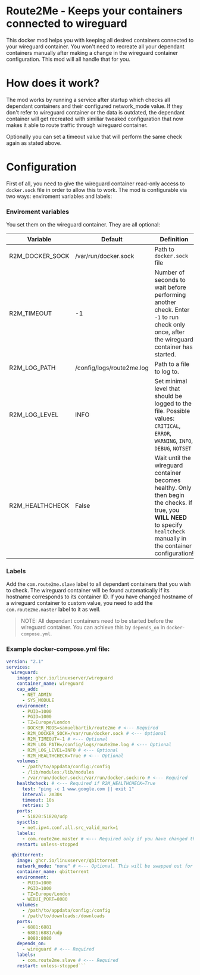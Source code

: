 # Route2Me - Keeps your containers connected to wireguard
This docker mod helps you with keeping all desired containers connected to your wireguard container. You won't need to recreate all your dependant containers manually after making a change in the wireguard container configuration. This mod will all handle that for you.

# How does it work?
The mod works by running a service after startup which checks all dependant containers and their configured network_mode value. If they don't refer to wireguard container or the data is outdated, the dependant container will get recreated with similiar tweaked configuration that now makes it able to route traffic through wireguard container.

Optionally you can set a timeout value that will perform the same check again as stated above.

# Configuration
First of all, you need to give the wireguard container read-only access to ``docker.sock`` file in order to allow this to work. The mod is configurable via two ways: enviroment variables and labels:

### Enviroment variables
You set them on the wireguard container. They are all optional:

| Variable | Default      | Definition |
| -------- | ------------ | ---------- |
| R2M_DOCKER_SOCK | /var/run/docker.sock | Path to ``docker.sock`` file |
| R2M_TIMEOUT | -1 | Number of seconds to wait before performing another check. Enter ``-1`` to run check only once, after the wireguard container has started. |
| R2M_LOG_PATH | /config/logs/route2me.log | Path to a file to log to.|
| R2M_LOG_LEVEL | INFO | Set minimal level that should be logged to the file. Possible values: ``CRITICAL``, ``ERROR``, ``WARNING``, ``INFO``, ``DEBUG``, ``NOTSET`` |
| R2M_HEALTHCHECK | False | Wait until the wireguard container becomes healthy. Only then begin the checks. If true, you **WILL NEED** to specify ``healtcheck`` manually in the container configuration!| 

### Labels
Add the ``com.route2me.slave`` label to all dependant containers that you wish to check. The wireguard container will be found automatically if its hostname corresponds to its container ID. If you have changed hostname of a wireguard container to custom value, you need to add the ``com.route2me.master`` label to it as well.

> NOTE: All dependant containers need to be started before the wireguard container. You can achieve this by ``depends_on`` in ``docker-compose.yml``.

### Example docker-compose.yml file:
```yml
version: "2.1"
services:
  wireguard:
    image: ghcr.io/linuxserver/wireguard
    container_name: wireguard
    cap_add:
      - NET_ADMIN
      - SYS_MODULE
    environment:
      - PUID=1000
      - PGID=1000
      - TZ=Europe/London
      - DOCKER_MODS=samuelbartik/route2me # <--- Required
      - R2M_DOCKER_SOCK=/var/run/docker.sock # <--- Optional
      - R2M_TIMEOUT=-1 # <--- Optional
      - R2M_LOG_PATH=/config/logs/route2me.log # <--- Optional
      - R2M_LOG_LEVEL=INFO # <--- Optional
      - R2M_HEALTHCHECK=True # <--- Optional
    volumes:
      - /path/to/appdata/config:/config
      - /lib/modules:/lib/modules
      - /var/run/docker.sock:/var/run/docker.sock:ro # <--- Required
    healthcheck: # <--- Required if R2M_HEALTHCHECK=True
      test: "ping -c 1 www.google.com || exit 1"
      interval: 2m30s
      timeout: 10s
      retries: 3
    ports:
      - 51820:51820/udp
    sysctls:
      - net.ipv4.conf.all.src_valid_mark=1
    labels: 
      - com.route2me.master # <--- Required only if you have changed the hostname of wireguard container
    restart: unless-stopped

  qbittorrent:
    image: ghcr.io/linuxserver/qbittorrent
    network_mode: "none" # <--- Optional. This will be swapped out for the wireguard container by the mod
    container_name: qbittorrent
    environment:
      - PUID=1000
      - PGID=1000
      - TZ=Europe/London
      - WEBUI_PORT=8080
    volumes:
      - /path/to/appdata/config:/config
      - /path/to/downloads:/downloads
    ports:
      - 6881:6881
      - 6881:6881/udp
      - 8080:8080
    depends_on:
      - wireguard # <--- Required
    labels:
      - com.route2me.slave # <--- Required
    restart: unless-stopped```